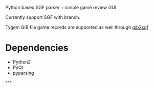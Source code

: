 Python based SGF parser + simple game review GUI.

Currently support SGF with branch.

Tygem GIB file game records are supported as well through [gib2sgf](https://github.com/wzhliang/gib2sgf)

# Dependencies
* Python2
* PyQt
* pyparsing



^^^
